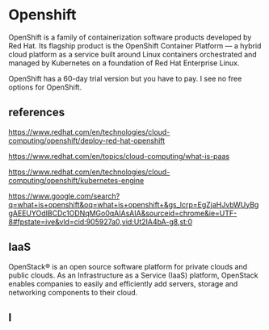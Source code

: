 # Openshift

OpenShift is a family of containerization software products developed by Red Hat. Its flagship product is the OpenShift Container Platform — a hybrid cloud platform as a service built around Linux containers orchestrated and managed by Kubernetes on a foundation of Red Hat Enterprise Linux.

OpenShift has a 60-day trial version but you have to pay.  I see no free options for OpenShift.

## references

<https://www.redhat.com/en/technologies/cloud-computing/openshift/deploy-red-hat-openshift>

<https://www.redhat.com/en/topics/cloud-computing/what-is-paas>

<https://www.redhat.com/en/technologies/cloud-computing/openshift/kubernetes-engine>

<https://www.google.com/search?q=what+is+openshift&oq=what+is+openshift+&gs_lcrp=EgZjaHJvbWUyBggAEEUYOdIBCDc1ODNqMGo0qAIAsAIA&sourceid=chrome&ie=UTF-8#fpstate=ive&vld=cid:905927a0,vid:Ut2IA4bA-g8,st:0>

## IaaS

OpenStack® is an open source software platform for private clouds and public clouds. As an Infrastructure as a Service (IaaS) platform, OpenStack enables companies to easily and efficiently add servers, storage and networking components to their cloud.

## I
